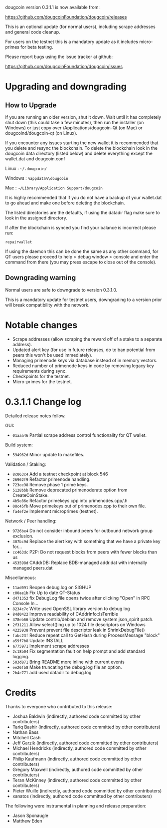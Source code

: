 dougcoin version 0.3.1.1 is now available from:

  https://github.com/dougcoinFoundation/dougcoin/releases

This is an optional update (for normal users), including scrape addresses and general code cleanup.

For users on the testnet this is a mandatory update as it includes micro-primes for beta testing.

Please report bugs using the issue tracker at github:

  https://github.com/dougcoinFoundation/dougcoin/issues

Upgrading and downgrading
=========================

How to Upgrade
--------------

If you are running an older version, shut it down. Wait until it has completely
shut down (this could take a few minutes), then run the installer (on Windows)
or just copy over /Applications/dougcoin-Qt (on Mac) or dougcoind/dougcoin-qt (on Linux).

If you encounter any issues starting the new wallet it is recommended that you delete and resync the blockchain. To delete the blockchain look in the
dougcoin data directory (listed below) and delete everything except the wallet.dat and dougcoin.conf

Linux : `~/.dougcoin/`

Windows : `%appdata%\dougcoin`

Mac : `~/Library/Application Support/dougcoin`

It is highly recommended that if you do not have a backup of your wallet.dat
to go ahead and make one before deleting the blockchain.

The listed directories are the defaults, if using the datadir flag make sure to
look in the assigned directory.

If after the blockchain is synced you find your balance is incorrect please run:

`repairwallet`

If using the daemon this can be done the same as any other command, for QT users
please proceed to help > debug window > console and enter the command from there
(you may press escape to close out of the console).

Downgrading warning
---------------------
Normal users are safe to downgrade to version 0.3.1.0.

This is a mandatory update for testnet users, downgrading to a version prior
will break compatibility with the network.

Notable changes
===============

- Scrape addresses (allow scraping the reward off of a stake to a separate address).
- Updated alert key (for use in future releases, do to ban potential from peers this won't be used immediately).
- Managing primenode keys via database instead of in memory vectors.
- Reduced number of primenode keys in code by removing legacy key requirements during sync.
- Checkpoints for the testnet.
- Micro-primes for the testnet.

0.3.1.1 Change log
===================

Detailed release notes follow.

GUI:
- `01aaa46` Partial scrape address control functionality for QT wallet.

Build system:
- `594962d` Minor update to makefiles.

Validation / Staking:
- `8c063c4` Add a testnet checkpoint at block 546
- `26962f9` Refactor primenode handling.
- `723ee98` Remove phase 1 prime keys.
- `5128bbb` Remove deprecated primenoderate option from CreateCoinStake.
- `4b5e86e` Refactor primekeys.cpp into primenodes.cpp/.h
- `08c45fb` Move primekeys out of primenodes.cpp to their own file.
- `fa4ef2e` Implement microprimes (testnet).

Network / Peer handling:
- `9726be4` Do not consider inbound peers for outbound network group exclusion.
- `307bc9d` Replace the alert key with something that we have a private key for...
- `cc463dc` P2P: Do not request blocks from peers with fewer blocks than us
- `453598d` CAddrDB: Replace BDB-managed addr.dat with internally managed peers.dat

Miscellaneous:
- `11ad091` Reopen debug.log on SIGHUP
- `c00ae1b` Fix Up to date QT-Status
- `d471352` fix DebugLog file opens twice after clicking "Open" in RPC Console In…
- `8234c7c` Write used OpenSSL library version to debug.log
- `84d0422` Improve readability of CAddrInfo::IsTerrible
- `478eb66` Update contrib/debian and remove system json_spirit patch.
- `2f31211` Allow select()ing up to 1024 file descriptors on Windows
- `4225938` Prevent prevent file descriptor leak in ShrinkDebugFile()
- `fabc23f` Reduce repeat call to GetHash during ProcessMessage "block"
- `a59f7b8` Update INSTALL
- `a775971` Implement scrape addresses
- `2c18b04` Fix segmentation fault on help prompt and add standard logging.
- `503d871` Bring README more inline with current events
- `ee26fb8` Make truncating the debug.log file an option.
- `2b4c771` add used datadir to debug.log


Credits
=======

Thanks to everyone who contributed to this release:

- Joshua Baldwin (indirectly, authored code committed by other contributers)
- Tariq Bashir (indirectly, authored code committed by other contributers)
- Nathan Bass
- Mitchell Cash
- Jeff Garzik (indirectly, authored code committed by other contributers)
- Michael Hendricks (indirectly, authored code committed by other contributers)
- Philip Kaufmann (indirectly, authored code committed by other contributers)
- Gregory Maxwell (indirectly, authored code committed by other contributers)
- Teran McKinney (indirectly, authored code committed by other contributers)
- Pieter Wuille (indirectly, authored code committed by other contributers)
- xanatos (indirectly, authored code committed by other contributers)

The following were instrumental in planning and release preparation:

- Jason Sponaugle
- Matthew Eden
